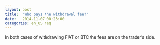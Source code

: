 ```yaml
---
layout: post
title:  "Who pays the withdrawal fee?"
date:   2014-11-07 00:23:00
categories: en_US faq
---
```


In both cases of withdrawing FIAT or BTC the fees are on the trader’s side.
